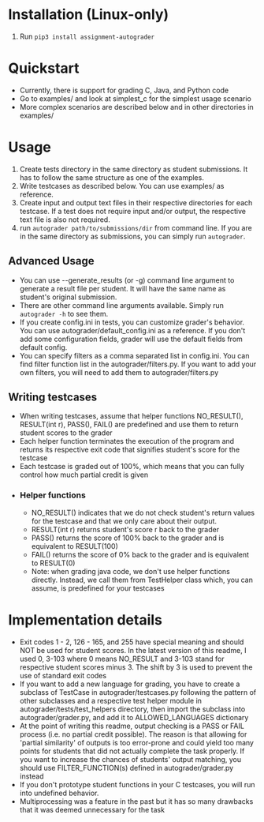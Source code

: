 # Installation (Linux-only)
1) Run `pip3 install assignment-autograder`
# Quickstart
* Currently, there is support for grading C, Java, and Python code
* Go to examples/ and look at simplest_c for the simplest usage scenario
* More complex scenarios are described below and in other directories in examples/
# Usage
1) Create tests directory in the same directory as student submissions. It has to follow the same structure as one of the examples.
2) Write testcases as described below. You can use examples/ as reference.
3) Create input and output text files in their respective directories for each testcase. If a test does not require input and/or output, the respective text file is also not required.
4) run `autograder path/to/submissions/dir` from command line. If you are in the same directory as submissions, you can simply run `autograder`.
## Advanced Usage
* You can use --generate_results (or -g) command line argument to generate a result file per student. It will have the same name as student's original submission.
* There are other command line arguments available. Simply run `autograder -h` to see them.
* If you create config.ini in tests, you can customize grader's behavior. You can use autograder/default_config.ini as a reference. If you don't add some configuration fields, grader will use the default fields from default config.
* You can specify filters as a comma separated list in config.ini. You can find filter function list in the autograder/filters.py. If you want to add your own filters, you will need to add them to autograder/filters.py
## Writing testcases
* When writing testcases, assume that helper functions NO_RESULT(), RESULT(int r), PASS(), FAIL() are predefined and use them to return student scores to the grader
* Each helper function terminates the execution of the program and returns its respective exit code that signifies student's score for the testcase
* Each testcase is graded out of 100%, which means that you can fully control how much partial credit is given
* ### Helper functions
    * NO_RESULT() indicates that we do not check student's return values for the testcase and that we only care about their output.
    * RESULT(int r) returns student's score r back to the grader
    * PASS() returns the score of 100% back to the grader and is equivalent to RESULT(100)
    * FAIL() returns the score of 0% back to the grader and is equivalent to RESULT(0)
    * Note: when grading java code, we don't use helper functions directly. Instead, we call them from TestHelper class which, you can assume, is predefined for your testcases
# Implementation details
* Exit codes  1 - 2, 126 - 165, and 255 have special meaning and should NOT be used for student scores. In the latest version of this readme, I used 0, 3-103 where 0 means NO_RESULT and 3-103 stand for respective student scores minus 3. The shift by 3 is used to prevent the use of standard exit codes
* If you want to add a new language for grading, you have to create a subclass of TestCase in autograder/testcases.py following the pattern of other subclasses and a respective test helper module in autograder/tests/test_helpers directory, then import the subclass into autograder/grader.py, and add it to ALLOWED_LANGUAGES dictionary
* At the point of writing this readme, output checking is a PASS or FAIL process (i.e. no partial credit possible). The reason is that allowing for 'partial similarity' of outputs is too error-prone and could yield too many points for students that did not actually complete the task properly. If you want to increase the chances of students' output matching, you should use FILTER_FUNCTION(s) defined in autograder/grader.py instead
* If you don't prototype student functions in your C testcases, you will run into undefined behavior. 
* Multiprocessing was a feature in the past but it has so many drawbacks that it was deemed unnecessary for the task
